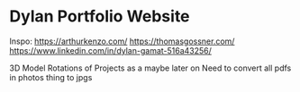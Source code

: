 
# Dylan Portfolio Website


Inspo:
https://arthurkenzo.com/
https://thomasgossner.com/
https://www.linkedin.com/in/dylan-gamat-516a43256/

3D Model Rotations of Projects as a maybe later on
Need to convert all pdfs in photos thing to jpgs
